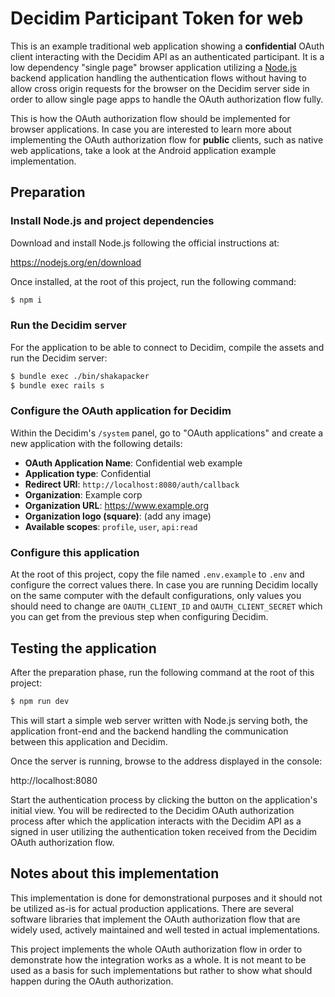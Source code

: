 # Decidim Participant Token for web

This is an example traditional web application showing a **confidential** OAuth
client interacting with the Decidim API as an authenticated participant. It is a
low dependency "single page" browser application utilizing a
[Node.js](https://nodejs.org/) backend application handling the authentication
flows without having to allow cross origin requests for the browser on the
Decidim server side in order to allow single page apps to handle the OAuth
authorization flow fully.

This is how the OAuth authorization flow should be implemented for browser
applications. In case you are interested to learn more about implementing the
OAuth authorization flow for **public** clients, such as native web
applications, take a look at the Android application example implementation.

## Preparation

### Install Node.js and project dependencies

Download and install Node.js following the official instructions at:

https://nodejs.org/en/download

Once installed, at the root of this project, run the following command:

```bash
$ npm i
```

### Run the Decidim server

For the application to be able to connect to Decidim, compile the assets and run
the Decidim server:

```bash
$ bundle exec ./bin/shakapacker
$ bundle exec rails s
```

### Configure the OAuth application for Decidim

Within the Decidim's `/system` panel, go to "OAuth applications" and create a
new application with the following details:

- **OAuth Application Name**: Confidential web example
- **Application type**: Confidential
- **Redirect URI**: `http://localhost:8080/auth/callback`
- **Organization**: Example corp
- **Organization URL**: https://www.example.org
- **Organization logo (square)**: (add any image)
- **Available scopes**: `profile`, `user`, `api:read`

### Configure this application

At the root of this project, copy the file named `.env.example` to `.env` and
configure the correct values there. In case you are running Decidim locally on
the same computer with the default configurations, only values you should need
to change are `OAUTH_CLIENT_ID` and `OAUTH_CLIENT_SECRET` which you can get from
the previous step when configuring Decidim.

## Testing the application

After the preparation phase, run the following command at the root of this
project:

```bash
$ npm run dev
```

This will start a simple web server written with Node.js serving both, the
application front-end and the backend handling the communication between this
application and Decidim.

Once the server is running, browse to the address displayed in the console:

http://localhost:8080

Start the authentication process by clicking the button on the application's
initial view. You will be redirected to the Decidim OAuth authorization process
after which the application interacts with the Decidim API as a signed in user
utilizing the authentication token received from the Decidim OAuth authorization
flow.

## Notes about this implementation

This implementation is done for demonstrational purposes and it should not be
utilized as-is for actual production applications. There are several software
libraries that implement the OAuth authorization flow that are widely used,
actively maintained and well tested in actual implementations.

This project implements the whole OAuth authorization flow in order to
demonstrate how the integration works as a whole. It is not meant to be used as
a basis for such implementations but rather to show what should happen during
the OAuth authorization.
